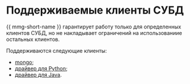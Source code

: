 # Поддерживаемые клиенты СУБД

{{ mmg-short-name }} гарантирует работу только для определенных клиентов СУБД, но не накладывает ограничений на использованиие остальных клиентов.

Поддерживаются следующие клиенты:

- [mongo](https://docs.mongodb.com/manual/mongo/);
- [драйвер для Python](https://docs.mongodb.com/ecosystem/drivers/python/);
- [драйвер для Java](http://mongodb.github.io/mongo-java-driver/).
